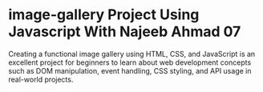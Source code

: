 # image-gallery Project Using Javascript With Najeeb Ahmad 07
Creating a functional image gallery using HTML, CSS, and JavaScript is an excellent project for beginners to learn about web development concepts such as DOM manipulation, event handling, CSS styling, and API usage in real-world projects.
